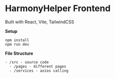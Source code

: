 # HarmonyHelper Frontend

Built with React, Vite, TailwindCSS

**Setup**
```
npm install
npm run dev
```

**File Structure**
```
- /src - source code
  - /pages - different pages
  - /services - axios calling
```

